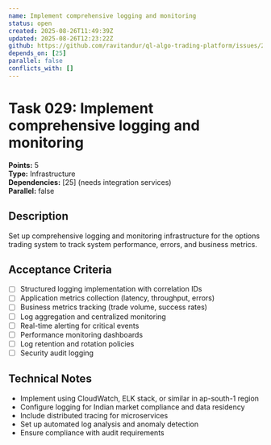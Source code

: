 ```yaml
---
name: Implement comprehensive logging and monitoring
status: open
created: 2025-08-26T11:49:39Z
updated: 2025-08-26T12:23:22Z
github: https://github.com/ravitandur/ql-algo-trading-platform/issues/25
depends_on: [25]
parallel: false
conflicts_with: []
---
```


# Task 029: Implement comprehensive logging and monitoring

**Points:** 5  
**Type:** Infrastructure  
**Dependencies:** [25] (needs integration services)  
**Parallel:** false

## Description
Set up comprehensive logging and monitoring infrastructure for the options trading system to track system performance, errors, and business metrics.

## Acceptance Criteria
- [ ] Structured logging implementation with correlation IDs
- [ ] Application metrics collection (latency, throughput, errors)
- [ ] Business metrics tracking (trade volume, success rates)
- [ ] Log aggregation and centralized monitoring
- [ ] Real-time alerting for critical events
- [ ] Performance monitoring dashboards
- [ ] Log retention and rotation policies
- [ ] Security audit logging

## Technical Notes
- Implement using CloudWatch, ELK stack, or similar in ap-south-1 region
- Configure logging for Indian market compliance and data residency
- Include distributed tracing for microservices
- Set up automated log analysis and anomaly detection
- Ensure compliance with audit requirements
